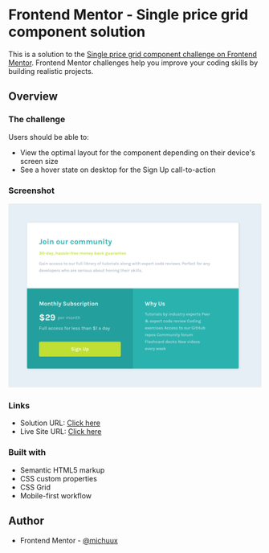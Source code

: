 # Frontend Mentor - Single price grid component solution

This is a solution to the [Single price grid component challenge on Frontend Mentor](https://www.frontendmentor.io/challenges/single-price-grid-component-5ce41129d0ff452fec5abbbc). Frontend Mentor challenges help you improve your coding skills by building realistic projects. 


## Overview

### The challenge

Users should be able to:

- View the optimal layout for the component depending on their device's screen size
- See a hover state on desktop for the Sign Up call-to-action

### Screenshot

![](./screenshot.png)


### Links

- Solution URL: [Click here](https://www.frontendmentor.io/solutions/single-price-grid-component-aV4oo0I_B)
- Live Site URL: [Click here](https://michuux.github.io/single-price-grid-component/)


### Built with

- Semantic HTML5 markup
- CSS custom properties
- CSS Grid
- Mobile-first workflow

## Author

- Frontend Mentor - [@michuux](https://www.frontendmentor.io/profile/michuux)